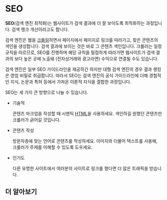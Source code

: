 # SEO

**SEO**(검색 엔진 최적화)는 웹사이트가 검색 결과에 더 잘 보이도록 최적화하는 과정입니다. 검색 랭크 개선이라고도 합니다.

검색 엔진은 웹을 [크롤링](https://developer.mozilla.org/ko/docs/Glossary/Crawler)하면서 페이지에서 페이지로 링크를 따라가고, 찾은 콘텐츠의 색인을 생성합니다. 검색 결과에 보이는 것은 바로 그 콘텐츠 색인입니다. 크롤러는 일정 규칙을 따르므로, SEO를 진행하며 해당 규칙을 밀접하게 따라가면 웹사이트가 검색 결과의 보다 높은 곳에 노출돼 (전자상거래와 광고라면) 수익으로 연결될 수도 있습니다.

검색 엔진은 일부 SEO 가이드라인을 제공하긴 하지만 대형 검색 엔진의 경우 결과 랭킹은 영업 비밀로 취급합니다. 따라서 SEO는 검색 엔진의 공식 가이드라인에 더해 경험적인 지식, 논문과 특허 등에서 가져온 이론적 지식을 결합한 과정입니다.

SEO는 세 가지 큰 방향으로 나눌 수 있습니다.

- 기술적

  콘텐츠 마크업을 작성할 때 시맨틱 [HTML](https://developer.mozilla.org/ko/docs/Glossary/HTML)을 사용하세요. 색인하길 원했던 콘텐츠만 크롤러가 긁어갈 것입니다.







- 콘텐츠 작성

  방문자층에 맞는 언어로 콘텐츠를 작성하세요. 이미지와 더불어 텍스트를 사용해, 크롤러가 주제를 이해할 수 있도록 도우세요.

- 인기도

  다른 유명한 사이트에서 여러분의 사이트로 링크를 했다면 더 많은 트래픽을 받습니다.

## 더 알아보기



  



 



